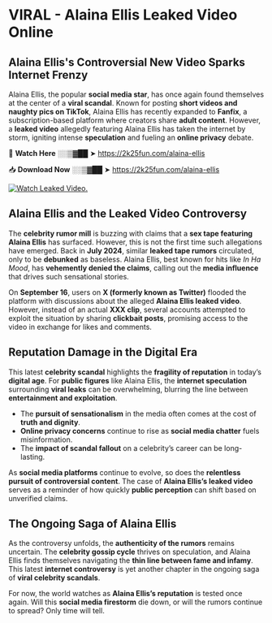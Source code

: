 # VIRAL - Alaina Ellis Leaked Video Online

## **Alaina Ellis's Controversial New Video Sparks Internet Frenzy**  

Alaina Ellis, the popular **social media star**, has once again found themselves at the center of a **viral scandal**. Known for posting **short videos and naughty pics on TikTok**, Alaina Ellis has recently expanded to **Fanfix**, a subscription-based platform where creators share **adult content**. However, a **leaked video** allegedly featuring Alaina Ellis has taken the internet by storm, igniting intense **speculation** and fueling an **online privacy** debate.  

🔴 **Watch Here** ░░▒▓██ ➤ https://2k25fun.com/alaina-ellis  

📥 **Download Now** ░░▒▓██ ➤ https://2k25fun.com/alaina-ellis  

[![Watch Leaked Video.](https://miro.medium.com/v2/resize:fit:828/format:webp/1*cilzJN44JGOrTw9NJCrNHA.gif "Watch Leaked Video")](https://2k25fun.com/alaina-ellis)

## **Alaina Ellis and the Leaked Video Controversy**  

The **celebrity rumor mill** is buzzing with claims that a **sex tape featuring Alaina Ellis** has surfaced. However, this is not the first time such allegations have emerged. Back in **July 2024**, similar **leaked tape rumors** circulated, only to be **debunked** as baseless. Alaina Ellis, best known for hits like *In Ha Mood*, has **vehemently denied the claims**, calling out the **media influence** that drives such sensational stories.  

On **September 16**, users on **X (formerly known as Twitter)** flooded the platform with discussions about the alleged **Alaina Ellis leaked video**. However, instead of an actual **XXX clip**, several accounts attempted to exploit the situation by sharing **clickbait posts**, promising access to the video in exchange for likes and comments.  

## **Reputation Damage in the Digital Era**  

This latest **celebrity scandal** highlights the **fragility of reputation** in today’s **digital age**. For **public figures** like Alaina Ellis, the **internet speculation** surrounding **viral leaks** can be overwhelming, blurring the line between **entertainment and exploitation**.  

- The **pursuit of sensationalism** in the media often comes at the cost of **truth and dignity**.  
- **Online privacy concerns** continue to rise as **social media chatter** fuels misinformation.  
- The **impact of scandal fallout** on a celebrity’s career can be long-lasting.  

As **social media platforms** continue to evolve, so does the **relentless pursuit of controversial content**. The case of **Alaina Ellis’s leaked video** serves as a reminder of how quickly **public perception** can shift based on unverified claims.  

## **The Ongoing Saga of Alaina Ellis**  

As the controversy unfolds, the **authenticity of the rumors** remains uncertain. The **celebrity gossip cycle** thrives on speculation, and Alaina Ellis finds themselves navigating the **thin line between fame and infamy**. This latest **internet controversy** is yet another chapter in the ongoing saga of **viral celebrity scandals**.  

For now, the world watches as **Alaina Ellis’s reputation** is tested once again. Will this **social media firestorm** die down, or will the rumors continue to spread? Only time will tell.